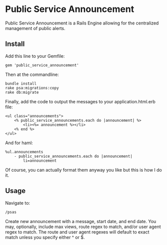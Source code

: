 Public Service Announcement
===========================

Public Service Announcement is a Rails Engine allowing for the centralized management of public alerts.


Install
-------

Add this line to your Gemfile:

	gem 'public_service_announcement'
	
Then at the commandline:
	
	bundle install
	rake psa:migrations:copy
	rake db:migrate
	
Finally, add the code to output the messages to your application.html.erb file:

	<ul class="announcements">
		<% public_service_announcements.each do |announcement| %>
			<li><%= announcement %></li>
		<% end %>
	</ul>
	
And for haml:

	%ul.announcements
		- public_service_announcements.each do |announcement|
			li=announcement
			
Of course, you can actually format them anyway you like but this is how I do it.

Usage
-----

Navigate to:

	/psas
	
Create new announcement with a message, start date, and end date. You may, optionally, include max views, route regex to match, and/or user agent regex to match. The route and user agent regexes will default to exact match unless you specify either ^ or $.